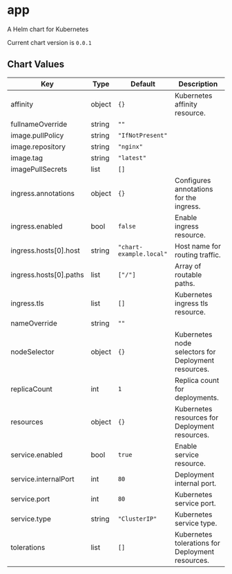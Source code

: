 app
===
A Helm chart for Kubernetes

Current chart version is `0.0.1`





## Chart Values

| Key | Type | Default | Description |
|-----|------|---------|-------------|
| affinity | object | `{}` | Kubernetes affinity resource. |
| fullnameOverride | string | `""` |  |
| image.pullPolicy | string | `"IfNotPresent"` |  |
| image.repository | string | `"nginx"` |  |
| image.tag | string | `"latest"` |  |
| imagePullSecrets | list | `[]` |  |
| ingress.annotations | object | `{}` | Configures annotations for the ingress. |
| ingress.enabled | bool | `false` | Enable ingress resource. |
| ingress.hosts[0].host | string | `"chart-example.local"` | Host name for routing traffic. |
| ingress.hosts[0].paths | list | `["/"]` | Array of routable paths. |
| ingress.tls | list | `[]` | Kubernetes ingress tls resource. |
| nameOverride | string | `""` |  |
| nodeSelector | object | `{}` | Kubernetes node selectors for Deployment resources. |
| replicaCount | int | `1` | Replica count for deployments. |
| resources | object | `{}` | Kubernetes resources for Deployment resources. |
| service.enabled | bool | `true` | Enable service resource. |
| service.internalPort | int | `80` | Deployment internal port. |
| service.port | int | `80` | Kubernetes service port. |
| service.type | string | `"ClusterIP"` | Kubernetes service type. |
| tolerations | list | `[]` | Kubernetes tolerations for Deployment resources. |
